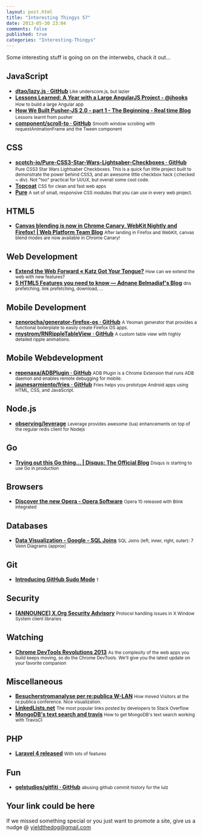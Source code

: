 ```yaml
--- 
layout: post.html 
title: "Interesting Thingys 57" 
date: 2013-05-30 23:04
comments: false 
published: true 
categories: "Interesting-Thingys" 
--- 
```


Some interesting stuff is going on on the interwebs, chack it out…

<!-- More -->

## JavaScript

- **[dtao/lazy.js · GitHub](https://github.com/dtao/lazy.js)**
    <small>Like underscore.js, but lazier</small>
- **[Lessons Learned: A Year with a Large AngularJS Project - @jhooks](http://joelhooks.com/blog/2013/05/22/lessons-learned-kicking-off-an-angularjs-project/)**
    <small>How to build a large Angular app</small>
- **[How We Built Pusher-JS 2.0 - part 1 - The Beginning - Real time Blog](http://blog.pusher.com/how-we-built-pusher20-part-1/)**
    <small>Lessons learnt from pusher</small>
- **[component/scroll-to · GitHub](https://github.com/component/scroll-to)**
    <small>Smooth window scrolling with requestAnimationFrame and the Tween component </small>
 
## CSS

- **[scotch-io/Pure-CSS3-Star-Wars-Lightsaber-Checkboxes · GitHub](https://github.com/scotch-io/Pure-CSS3-Star-Wars-Lightsaber-Checkboxes)**
    <small>Pure CSS3 Star Wars Lightsaber Checkboxes. This is a quick fun little project built to demonstrate the power behind CSS3, and an awesome little checkbox hack (:checked ~ div). Not "too" practical for UI/UX, but overall some cool code.</small>
- **[Topcoat](http://topcoat.io/)**
    <small>CSS for clean and fast web apps </small>
- **[Pure](http://purecss.io/)**
    <small>A set of small, responsive CSS modules that you can use in every web project.</small>
 
## HTML5

- **[Canvas blending is now in Chrome Canary, WebKit Nightly and Firefox! | Web Platform Team Blog](http://blogs.adobe.com/webplatform/2013/05/20/canvas-blending-is-now-in-chrome-canary-safari-and-firefox/)**
    <small>After landing in Firefox and WebKit, canvas blend modes are now available in Chrome Canary! </small>
 
## Web Development

- **[Extend the Web Forward « Katz Got Your Tongue?](http://yehudakatz.com/2013/05/21/extend-the-web-forward/)**
    <small>How can we extend the web with new features?</small>
- **[5 HTML5 Features you need to know — Adnane Belmadiaf's Blog](http://daker.me/2013/05/5-html5-features-you-need-to-know.html)**
    <small>dns prefetching, link prefetching, download, ...</small>
 
## Mobile Development

- **[zenorocha/generator-firefox-os · GitHub](https://github.com/zenorocha/generator-firefox-os)**
    <small>A Yeoman generator that provides a functional boilerplate to easily create Firefox OS apps.</small>
- **[rnystrom/RNRippleTableView · GitHub](https://github.com/rnystrom/RNRippleTableView)**
    <small>A custom table view with highly detailed ripple animations.</small>
 
## Mobile Webdevelopment

- **[repenaxa/ADBPlugin · GitHub](https://github.com/repenaxa/ADBPlugin)**
    <small>ADB Plugin is a Chrome Extension that runs ADB daemon and enables remote debugging for mobile.</small>
- **[jaunesarmiento/fries · GitHub](https://github.com/jaunesarmiento/fries)**
    <small>Fries helps you prototype Android apps using HTML, CSS, and JavaScript.</small>
 
## Node.js

- **[observing/leverage](https://github.com/observing/leverage)**
    <small>Leverage provides awesome (lua) enhancements on top of the regular redis client for Nodejs</small>
 
## Go

- **[Trying out this Go thing... | Disqus: The Official Blog](http://blog.disqus.com/post/51155103801/trying-out-this-go-thing)**
    <small>Disqus is starting to use Go in production</small>
 
## Browsers

- **[Discover the new Opera - Opera Software](http://business.opera.com/press/releases/desktop/2013-05-28)**
    <small>Opera 15 released with Blink integrated</small>
 
## Databases

- **[Data Visualization - Google - SQL Joins](https://plus.google.com/111053008130113715119/posts/5TdpUKQXxpu)**
    <small>SQL Joins (left, inner, right, outer): 7 Venn Diagrams (approx)</small>
 
## Git

- **[Introducing GitHub Sudo Mode](https://github.com/blog/1513-introducing-github-sudo-mode)**
    <small> 1</small>
 
## Security

- **[[ANNOUNCE] X.Org Security Advisory](http://lists.x.org/archives/xorg-devel/2013-May/036276.html)**
    <small>Protocol handling issues in X Window System client libraries</small>
 
## Watching

- **[Chrome DevTools Revolutions 2013](http://www.youtube.com/watch?v=x6qe_kVaBpg)**
    <small>As the complexity of the web apps you build keeps moving, so do the Chrome DevTools. We'll give you the latest update on your favorite companion</small>
 
## Miscellaneous

- **[Besucherstromanalyse per re:publica W-LAN](http://apps.opendatacity.de/relog/)**
    <small>How moved Visitors at the re:publica conference. Nice visualization.</small>
- **[LinkedLists.net](http://linkedlists.net/)**
    <small>The most popular links posted by developers to Stack Overflow</small>
- **[MongoDB's text search and travis](https://gist.github.com/roidrage/5677930)**
    <small>How to get MongoDB's text search working with TravisCI</small>
 
## PHP

- **[Laravel 4 released](http://laravel.com/four)**
    <small>With lots of features</small>
 
## Fun

- **[gelstudios/gitfiti · GitHub](https://github.com/gelstudios/gitfiti#readme)**
    <small>abusing github commit history for the lulz</small>
 
## Your link could be here

If we missed something special or you just want to promote a site, give us a nudge @ <a href='&#109;&#97;&#105;&#108;t&#111;&#58;%7&#57;&#105;eld&#116;%68%65do%67&#64;gmail&#37;2&#69;c&#37;6&#70;m'>y&#105;eldt&#104;&#101;dog&#64;&#103;mail&#46;&#99;&#111;m</a>
